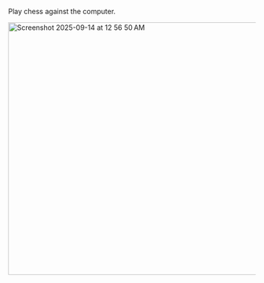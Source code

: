 Play chess against the computer.

<img width="512" height="514" alt="Screenshot 2025-09-14 at 12 56 50 AM" src="https://github.com/user-attachments/assets/f1c40d80-2dd6-49a4-848b-438b0ea8d29d" />
